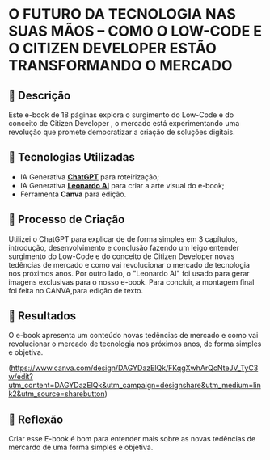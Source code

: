 # O FUTURO DA TECNOLOGIA NAS SUAS MÃOS – COMO O LOW-CODE E O CITIZEN DEVELOPER ESTÃO TRANSFORMANDO O MERCADO #

## 📒 Descrição
Este e-book de 18 páginas explora o surgimento do Low-Code e do conceito de Citizen Developer , o mercado está experimentando uma revolução que promete democratizar a criação de soluções digitais.

## 🤖 Tecnologias Utilizadas

- IA Generativa **[ChatGPT](https://chat.openai.com)** para roteirização;
- IA Generativa **[Leonardo AI](https://leonardo.ai)** para criar a arte visual do e-book;
- Ferramenta **Canva** para edição.

## 🧐 Processo de Criação
Utilizei o ChatGPT para explicar de de forma simples em 3 capítulos, introdução, desenvolvimento e conclusão fazendo um leigo entender surgimento do Low-Code e do conceito de Citizen Developer novas tedências de mercado e como vai revolucionar o mercado de tecnologia nos próximos anos. Por outro lado, o "Leonardo AI" foi usado para gerar imagens exclusivas para o nosso e-book. Para concluir, a montagem final foi feita no CANVA,para edição de texto.

## 🚀 Resultados
O e-book apresenta um conteúdo novas tedências de mercado e como vai revolucionar o mercado de tecnologia nos próximos anos, de forma simples e objetiva.

(https://www.canva.com/design/DAGYDazElQk/FKqgXwhArQcNteJV_TyC3w/edit?utm_content=DAGYDazElQk&utm_campaign=designshare&utm_medium=link2&utm_source=sharebutton)

## 💭 Reflexão
Criar esse E-book é bom para entender mais sobre as novas tedências de mercardo de uma forma simples e objetiva.

